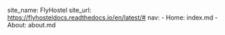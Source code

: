 site_name: FlyHostel
site_url: https://flyhosteldocs.readthedocs.io/en/latest/#
nav:
    - Home: index.md
    - About: about.md
